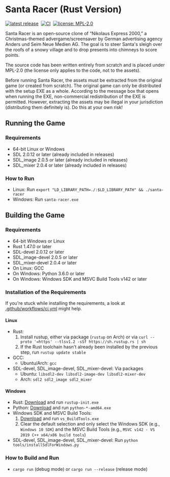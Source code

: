 <!--
   - Copyright (C) 2020 Julian Valentin
   -
   - This Source Code Form is subject to the terms of the Mozilla Public
   - License, v. 2.0. If a copy of the MPL was not distributed with this
   - file, You can obtain one at https://mozilla.org/MPL/2.0/.
   -->

# Santa Racer (Rust Version)

[![latest release](https://badgen.net/github/release/valentjn/santa-racer-rust/stable)](https://github.com/valentjn/santa-racer-rust/releases)&nbsp;
[![CI](https://github.com/valentjn/santa-racer-rust/workflows/CI/badge.svg?branch=develop)](https://github.com/valentjn/santa-racer-rust/actions?query=workflow%3ACI+branch%3Adevelop)&nbsp;
[![license: MPL-2.0](https://badgen.net/github/license/valentjn/santa-racer-rust)](https://github.com/valentjn/santa-racer-rust/blob/develop/LICENSE.md)

Santa Racer is an open-source clone of “Nikolaus Express 2000,” a Christmas-themed advergame/screensaver by German advertising agency Anders und Seim Neue Medien AG. The goal is to steer Santa's sleigh over the roofs of a snowy village and to drop presents into chimneys to score points.

The source code has been written entirely from scratch and is placed under MPL-2.0 (the license only applies to the code, not to the assets).

Before running Santa Racer, the assets must be extracted from the original game (or created from scratch). The original game can only be distributed with the setup EXE as a whole. According to the message box that opens when running the EXE, non-commercial redistribution of the EXE is permitted. However, extracting the assets may be illegal in your jurisdiction (distributing them definitely is). Do this at your own risk!

## Running the Game

### Requirements

- 64-bit Linux or Windows
- SDL 2.0.12 or later (already included in releases)
- SDL_image 2.0.5 or later (already included in releases)
- SDL_mixer 2.0.4 or later (already included in releases)

### How to Run

- Linux: Run `export "LD_LIBRARY_PATH=./:$LD_LIBRARY_PATH" && ./santa-racer`
- Windows: Run `santa-racer.exe`

## Building the Game

### Requirements

- 64-bit Windows or Linux
- Rust 1.47.0 or later
- SDL-devel 2.0.12 or later
- SDL_image-devel 2.0.5 or later
- SDL_mixer-devel 2.0.4 or later
- On Linux: GCC
- On Windows: Python 3.6.0 or later
- On Windows: Windows SDK and MSVC Build Tools v142 or later

### Installation of the Requirements

If you're stuck while installing the requirements, a look at [.github/workflows/ci.yml](https://github.com/valentjn/santa-racer-rust/blob/develop/.github/workflows/ci.yml) might help.

#### Linux

- Rust:
  1. Install rustup, either via package (`rustup` on Arch) or via `curl --proto '=https' --tlsv1.2 -sSf https://sh.rustup.rs | sh`
  2. If the Rust toolchain hasn't already been installed by the previous step, run `rustup update stable`
- GCC:
  - Ubuntu/Arch: `gcc`
- SDL-devel, SDL_image-devel, SDL_mixer-devel: Via packages
  - Ubuntu: `libsdl2-dev libsdl2-image-dev libsdl2-mixer-dev`
  - Arch: `sdl2 sdl2_image sdl2_mixer`

#### Windows

- Rust: [Download](https://rustup.rs/) and run `rustup-init.exe`
- Python: [Download](https://www.python.org/) and run `python-*-amd64.exe`
- Windows SDK and MSVC Build Tools:
  1. [Download](https://visualstudio.microsoft.com/thank-you-downloading-visual-studio/?sku=BuildTools&rel=16) and run `vs_BuildTools.exe`
  2. Clear the default selection and only select the Windows SDK (e.g., `Windows 10 SDK`) and the MSVC Build Tools (e.g., `MSVC v142 - VS 2019 C++ x64/x86 build tools`)
- SDL-devel, SDL_image-devel, SDL_mixer-devel: Run `python tools/installSdlForWindows.py`

### How to Build and Run

- `cargo run` (debug mode) or `cargo run --release` (release mode)

